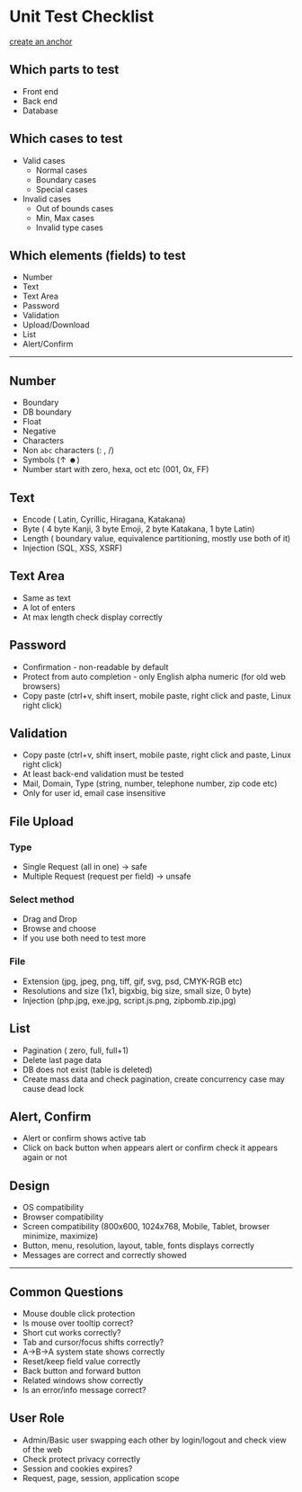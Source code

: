 # Unit Test Checklist
[create an anchor](#Design)
## Which parts to test
* Front end
* Back end
* Database

## Which cases to test
* Valid cases
  * Normal cases
  * Boundary cases
  * Special cases
* Invalid cases
  * Out of bounds cases
  * Min, Max cases
  * Invalid type cases

## Which elements (fields) to test
* Number
* Text
* Text Area
* Password
* Validation
* Upload/Download
* List
* Alert/Confirm

---

## Number
* Boundary
* DB boundary
* Float
* Negative
* Characters
* Non `abc` characters (: , /)
* Symbols (↑ ☻)
* Number start with zero, hexa, oct etc (001, 0x, FF)

## Text
* Encode ( Latin, Cyrillic, Hiragana, Katakana)
* Byte ( 4 byte Kanji, 3 byte Emoji, 2 byte  Katakana, 1 byte Latin)
* Length ( boundary value, equivalence partitioning, mostly use both of it)
* Injection (SQL, XSS, XSRF)

## Text Area
* Same as text
* A lot of enters
* At max length check display correctly

## Password
* Confirmation - non-readable by default
* Protect from auto completion - only English alpha numeric (for old web browsers)
* Copy paste (ctrl+v, shift insert, mobile paste, right click and paste, Linux right click)

## Validation
* Copy paste (ctrl+v, shift insert, mobile paste, right click and paste, Linux right click)
* At least back-end validation must be tested
* Mail, Domain, Type (string, number, telephone number, zip code etc)
* Only for user id, email case insensitive

## File Upload
### Type
* Single Request (all in one) -> safe
* Multiple Request (request per field) -> unsafe

### Select method
* Drag and Drop
* Browse and choose
* If you use both need to test more

### File
* Extension (jpg, jpeg, png, tiff, gif, svg, psd, CMYK-RGB etc)
* Resolutions and size (1x1, bigxbig, big size, small size, 0 byte)
* Injection (php.jpg, exe.jpg, script.js.png, zipbomb.zip.jpg)

## List
* Pagination ( zero, full, full+1)
* Delete last page data
* DB does not exist (table is deleted)
* Create mass data and check pagination, create concurrency case may cause dead lock

## Alert, Confirm
* Alert or confirm shows active tab
* Click on back button when appears alert or confirm check it appears again or not

## Design
* OS compatibility
* Browser compatibility
* Screen compatibility (800x600, 1024x768, Mobile, Tablet, browser minimize, maximize)
* Button, menu, resolution, layout, table, fonts displays correctly
* Messages are correct and correctly showed
---
## Common Questions

* Mouse double click protection
* Is mouse over tooltip correct?
* Short cut works correctly?
* Tab and cursor/focus shifts correctly?
* A->B->A system state shows correctly
* Reset/keep field value correctly
* Back button and forward button
* Related windows show correctly
* Is an error/info message correct?

## User Role
* Admin/Basic user swapping each other by login/logout and check view of the web
* Check protect privacy correctly
* Session and cookies expires?
* Request, page, session, application scope
